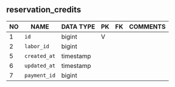 
reservation_credits
----------------------------


NO | NAME | DATA TYPE | PK | FK | COMMENTS
---|------|-----------|----|----|-------------------
1|`id` | bigint | V |  | 
2|`labor_id` | bigint |  |  | 
5|`created_at` | timestamp |  |  | 
6|`updated_at` | timestamp |  |  | 
7|`payment_id` | bigint |  |  | 
